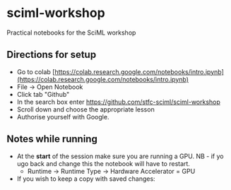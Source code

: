 # sciml-workshop
Practical notebooks for the SciML workshop

## Directions for setup


* Go to colab [https://colab.research.google.com/notebooks/intro.ipynb](https://colab.research.google.com/notebooks/intro.ipynb)
*	File -> Open Notebook
*	Click tab "Github"
*	In the search box enter https://github.com/stfc-sciml/sciml-workshop
*	Scroll down and choose the appropriate lesson
*	Authorise yourself with Google.

## Notes while running
* At the **start** of the session make sure you are running a GPU. NB - if yo ugo back and change this the notebook will have to restart.
    * Runtime -> Runtime Type -> Hardware Accelerator = GPU
* If you wish to keep a copy with saved changes:
